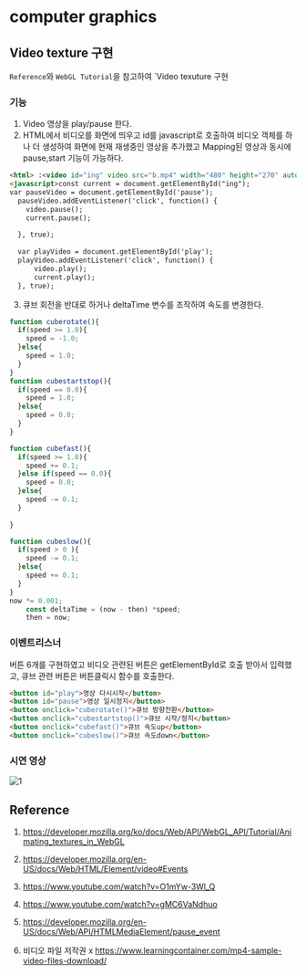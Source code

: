 # computer graphics

## Video texture 구현
`Reference`와 `WebGL Tutorial`을 참고하여 `Video texuture 구현

### 기능

1. Video 영상을 play/pause 한다.
2. HTML에서 비디오를 화면에 띄우고 id를 javascript로 호출하여 비디오 객체를 하나 더 생성하여 화면에 현재 재생중인 영상을 추가했고 Mapping된 영상과 동시에 pause,start 기능이 가능하다.
```html
<html> :<video id="ing" video src="b.mp4" width="480" height="270" autoplay="autoplay">현재 재생중인 영상</video>
<javascript>const current = document.getElementById("ing");
var pauseVideo = document.getElementById('pause');
  pauseVideo.addEventListener('click', function() {
    video.pause(); 
    current.pause();
  
  }, true);
  
  var playVideo = document.getElementById('play');
  playVideo.addEventListener('click', function() {
      video.play(); 
      current.play();
  }, true);
```

3. 큐브 회전을 반대로 하거나 deltaTime 변수를 조작하여 속도를 변경한다.
```js
function cuberotate(){
  if(speed >= 1.0){
    speed = -1.0;
  }else{
    speed = 1.0;
  }
}
function cubestartstop(){
  if(speed == 0.0){
    speed = 1.0;
  }else{
    speed = 0.0;
  }
}

function cubefast(){
  if(speed >= 1.0){
    speed += 0.1;
  }else if(speed == 0.0){
    speed = 0.0;
  }else{
    speed -= 0.1;
  }
  
}

function cubeslow(){
  if(speed > 0 ){
    speed -= 0.1;
  }else{
    speed += 0.1;
  }
}
now *= 0.001; 
    const deltaTime = (now - then) *speed;
    then = now;
```

### 이벤트리스너
버튼 6개를 구현하였고 비디오 관련된 버튼은 getElementById로 호출 받아서 입력했고, 큐브 관련 버튼은 버튼클릭시 함수를 호출한다.
```html
<button id="play">영상 다시시작</button>
<button id="pause">영상 일시정지</button>
<button onclick="cuberotate()">큐브 방향전환</button>
<button onclick="cubestartstop()">큐브 시작/정지</button>
<button onclick="cubefast()">큐브 속도up</button>
<button onclick="cubeslow()">큐브 속도down</button>
```

### 시연 영상
![1](project.gif)

## Reference
1. https://developer.mozilla.org/ko/docs/Web/API/WebGL_API/Tutorial/Animating_textures_in_WebGL

2. https://developer.mozilla.org/en-US/docs/Web/HTML/Element/video#Events

3. https://www.youtube.com/watch?v=O1mYw-3Wl_Q

4. https://www.youtube.com/watch?v=gMC6VaNdhuo

5. https://developer.mozilla.org/en-US/docs/Web/API/HTMLMediaElement/pause_event

6. 비디오 파일 저작권 x https://www.learningcontainer.com/mp4-sample-video-files-download/
